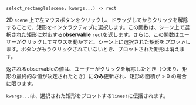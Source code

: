 ```
select_rectangle(scene; kwargs...) -> rect
```

2D `scene` 上で左マウスボタンをクリックし、ドラッグしてからクリックを解除することで、矩形をインタラクティブに選択します。この関数は、シーン上で選択された矩形に対応する**observable** `rect`を返します。さらに、この関数はユーザーがクリックしてマウスを動かすと、シーン上に選択された矩形を*プロット*します。ボタンがもうクリックされていないとき、プロットされた矩形は消えます。

返されるobservableの値は、ユーザーがクリックを解除したとき（つまり、矩形の最終的な値が決定されたとき）に**のみ**更新され、矩形の面積が > 0 の場合に限ります。

`kwargs...`は、選択された矩形をプロットする`lines!`に伝播されます。

